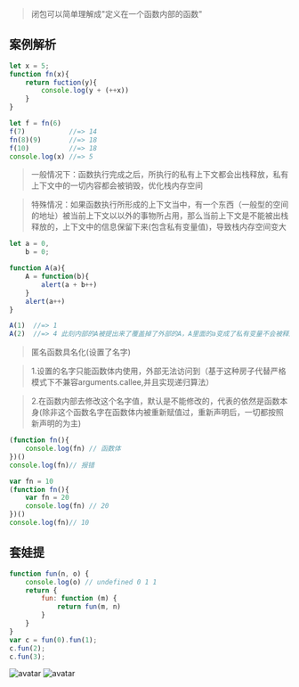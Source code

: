 >闭包可以简单理解成"定义在一个函数内部的函数"
## 案例解析
```javascript
let x = 5;
function fn(x){
	return fuction(y){
		console.log(y + (++x))
	}
}

let f = fn(6)
f(7)           //=> 14
fn(8)(9)       //=> 18
f(10)          //=> 18
console.log(x) //=> 5

```
> 一般情况下：函数执行完成之后，所执行的私有上下文都会出栈释放，私有上下文中的一切内容都会被销毁，优化栈内存空间

> 特殊情况：如果函数执行所形成的上下文当中，有一个东西（一般型的空间的地址）被当前上下文以以外的事物所占用，那么当前上下文是不能被出栈释放的，上下文中的信息保留下来(包含私有变量值)，导致栈内存空间变大

```javascript
let a = 0,
    b = 0;

function A(a){
    A = function(b){
        alert(a + b++)
    }
    alert(a++)
}

A(1)  //=> 1
A(2)  //=> 4 此刻内部的A被提出来了覆盖掉了外部的A，A里面的a变成了私有变量不会被释放
```

>匿名函数具名化(设置了名字)

>1.设置的名字只能函数体内使用，外部无法访问到（基于这种房子代替严格模式下不兼容arguments.callee,并且实现递归算法）

>2.在函数内部去修改这个名字值，默认是不能修改的，代表的依然是函数本身(除非这个函数名字在函数体内被重新赋值过，重新声明后，一切都按照新声明的为主)
```javascript
(function fn(){
    console.log(fn) // 函数体
})()
console.log(fn)// 报错
```
```javascript
var fn = 10
(function fn(){
    var fn = 20
    console.log(fn) // 20
})()
console.log(fn)// 10
```

## 套娃提
```javascript
function fun(n, o) {
    console.log(o) // undefined 0 1 1
    return {
        fun: function (m) {
            return fun(m, n)
        }
    }
}
var c = fun(0).fun(1);
c.fun(2);
c.fun(3); 
```

![avatar](bbtj.bmp)
![avatar](almst.bmp)
